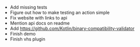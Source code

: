* Add missing tests
* Figure out how to make testing an action simple
* Fix website with links to api
* Mention api docs on readme
* Add https://github.com/Kotlin/binary-compatibility-validator
* Finish demo
* Finish vhs plugin
